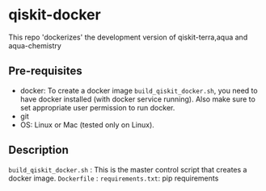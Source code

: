 # qiskit-docker
This repo 'dockerizes'  the development version of qiskit-terra,aqua and aqua-chemistry 

## Pre-requisites
- docker: To create a docker image `build_qiskit_docker.sh`, you need to have docker installed (with docker service running). Also make sure to set appropriate user permission to run  docker. 
- git
- OS: Linux or Mac (tested only on Linux). 


## Description
`build_qiskit_docker.sh` : This is the master control script that creates a docker image. 
`Dockerfile` : 
`requirements.txt`: pip requirements 



